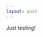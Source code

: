 ```yaml
---
layout: post
---
```

Just testing!

<script type="IN/MemberData" data-ids="Zfzb87U1Tn">
	
	Details for <?js= $("Zfzb87U1Tn").firstName ?>:
	
</script>

